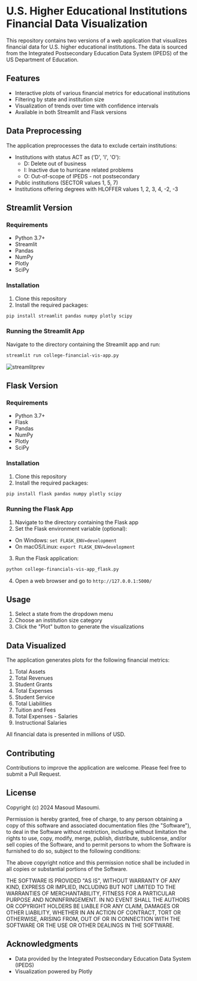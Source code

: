 # U.S. Higher Educational Institutions Financial Data Visualization

This repository contains two versions of a web application that visualizes financial data for U.S. higher educational institutions. The data is sourced from the Integrated Postsecondary Education Data System (IPEDS) of the US Department of Education.

## Features

- Interactive plots of various financial metrics for educational institutions
- Filtering by state and institution size
- Visualization of trends over time with confidence intervals
- Available in both Streamlit and Flask versions

## Data Preprocessing

The application preprocesses the data to exclude certain institutions:

- Institutions with status ACT as ('D', 'I', 'O'):
  - D: Delete out of business
  - I: Inactive due to hurricane related problems
  - O: Out-of-scope of IPEDS - not postsecondary
- Public institutions (SECTOR values 1, 5, 7)
- Institutions offering degrees with HLOFFER values 1, 2, 3, 4, -2, -3

## Streamlit Version

### Requirements

- Python 3.7+
- Streamlit
- Pandas
- NumPy
- Plotly
- SciPy

### Installation

1. Clone this repository
2. Install the required packages:

```sh
pip install streamlit pandas numpy plotly scipy
```

### Running the Streamlit App

Navigate to the directory containing the Streamlit app and run:

```sh
streamlit run college-financial-vis-app.py
```

![streamlitprev](./assets/web_app_streamlit.gif)

## Flask Version

### Requirements

- Python 3.7+
- Flask
- Pandas
- NumPy
- Plotly
- SciPy

### Installation

1. Clone this repository
2. Install the required packages:
```sh
pip install flask pandas numpy plotly scipy
```

### Running the Flask App

1. Navigate to the directory containing the Flask app
2. Set the Flask environment variable (optional):
- On Windows: `set FLASK_ENV=development`
- On macOS/Linux: `export FLASK_ENV=development`
3. Run the Flask application:
```sh
python college-financials-vis-app_flask.py
```

4. Open a web browser and go to `http://127.0.0.1:5000/`

## Usage

1. Select a state from the dropdown menu
2. Choose an institution size category
3. Click the "Plot" button to generate the visualizations

## Data Visualized

The application generates plots for the following financial metrics:

1. Total Assets
2. Total Revenues
3. Student Grants
4. Total Expenses
5. Student Service
6. Total Liabilities
7. Tuition and Fees
8. Total Expenses - Salaries
9. Instructional Salaries

All financial data is presented in millions of USD.

## Contributing

Contributions to improve the application are welcome. Please feel free to submit a Pull Request.

## License

Copyright (c) 2024 Masoud Masoumi.

Permission is hereby granted, free of charge, to any person obtaining a copy of this software and associated documentation files (the "Software"), to deal in the Software without restriction, including without limitation the rights to use, copy, modify, merge, publish, distribute, sublicense, and/or sell copies of the Software, and to permit persons to whom the Software is furnished to do so, subject to the following conditions:

The above copyright notice and this permission notice shall be included in all copies or substantial portions of the Software.

THE SOFTWARE IS PROVIDED "AS IS", WITHOUT WARRANTY OF ANY KIND, EXPRESS OR IMPLIED, INCLUDING BUT NOT LIMITED TO THE WARRANTIES OF MERCHANTABILITY, FITNESS FOR A PARTICULAR PURPOSE AND NONINFRINGEMENT. IN NO EVENT SHALL THE AUTHORS OR COPYRIGHT HOLDERS BE LIABLE FOR ANY CLAIM, DAMAGES OR OTHER LIABILITY, WHETHER IN AN ACTION OF CONTRACT, TORT OR OTHERWISE, ARISING FROM, OUT OF OR IN CONNECTION WITH THE SOFTWARE OR THE USE OR OTHER DEALINGS IN THE SOFTWARE.


## Acknowledgments

- Data provided by the Integrated Postsecondary Education Data System (IPEDS)
- Visualization powered by Plotly


